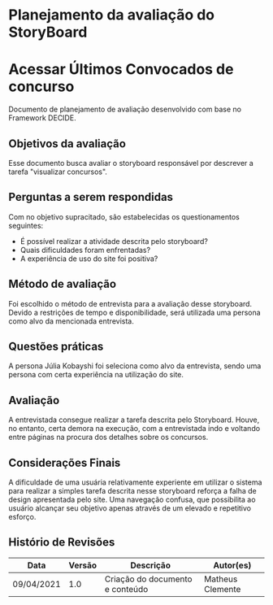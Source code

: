 # Planejamento da avaliação do StoryBoard
# Acessar Últimos Convocados de concurso
Documento de planejamento de avaliação desenvolvido com base no Framework DECIDE.
## Objetivos da avaliação
Esse documento busca avaliar o storyboard responsável por descrever a tarefa "visualizar concursos".
## Perguntas a serem respondidas
Com no objetivo supracitado, são estabelecidas os questionamentos seguintes:

- É possível realizar a atividade descrita pelo storyboard?
- Quais dificuldades foram enfrentadas?
- A experiência de uso do site foi positiva?
## Método de avaliação
Foi escolhido o método de entrevista para a avaliação desse storyboard. Devido a restrições de tempo e disponibilidade, será utilizada uma persona como alvo da mencionada entrevista.
## Questões práticas
A persona Júlia Kobayshi foi seleciona como alvo da entrevista, sendo uma persona com certa experiência na utilização do site.
## Avaliação
A entrevistada consegue realizar a tarefa descrita pelo Storyboard. Houve, no entanto, certa demora na execução, com a entrevistada indo e voltando entre páginas na procura dos detalhes sobre os concursos.
## Considerações Finais
A dificuldade de uma usuária relativamente experiente em utilizar o sistema para realizar a simples tarefa descrita nesse storyboard reforça a falha de design apresentada pelo site. Uma navegação confusa, que possibilita ao usuário alcançar seu objetivo apenas através de um elevado e repetitivo esforço.

## Histório de Revisões

| Data | Versão | Descrição | Autor(es) |
| --- | --- | --- | --- |
| 09/04/2021 | 1.0 | Criação do documento e conteúdo | Matheus Clemente |
